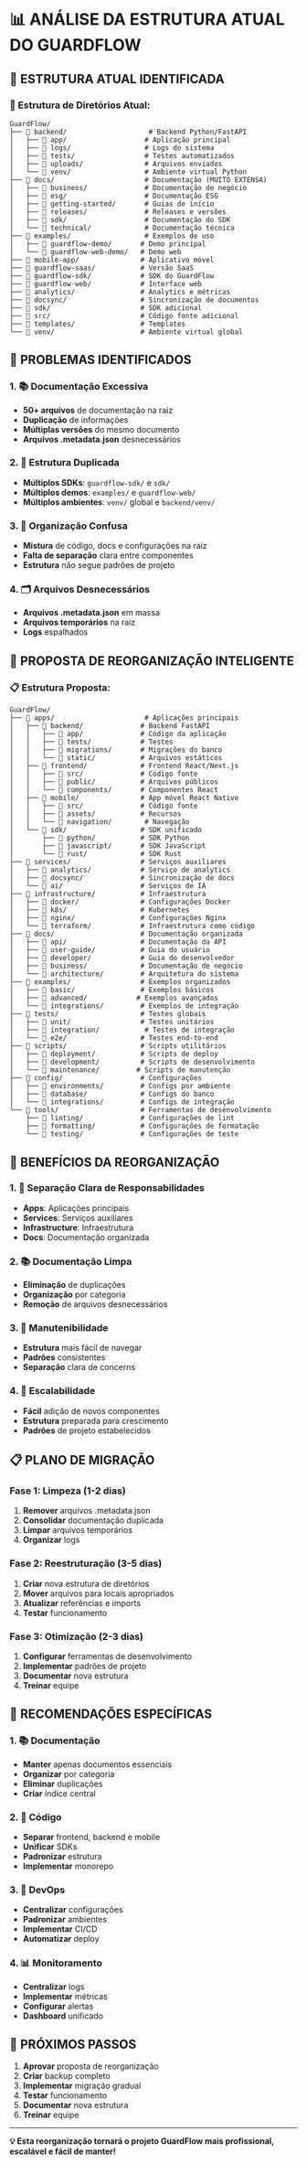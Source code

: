 # 📊 **ANÁLISE DA ESTRUTURA ATUAL DO GUARDFLOW**

## 🎯 **ESTRUTURA ATUAL IDENTIFICADA**

### **📁 Estrutura de Diretórios Atual:**
```
GuardFlow/
├── 📁 backend/                    # Backend Python/FastAPI
│   ├── 📁 app/                   # Aplicação principal
│   ├── 📁 logs/                  # Logs do sistema
│   ├── 📁 tests/                 # Testes automatizados
│   ├── 📁 uploads/               # Arquivos enviados
│   └── 📁 venv/                  # Ambiente virtual Python
├── 📁 docs/                      # Documentação (MUITO EXTENSA)
│   ├── 📁 business/              # Documentação de negócio
│   ├── 📁 esg/                   # Documentação ESG
│   ├── 📁 getting-started/       # Guias de início
│   ├── 📁 releases/              # Releases e versões
│   ├── 📁 sdk/                   # Documentação do SDK
│   └── 📁 technical/             # Documentação técnica
├── 📁 examples/                  # Exemplos de uso
│   ├── 📁 guardflow-demo/       # Demo principal
│   └── 📁 guardflow-web-demo/   # Demo web
├── 📁 mobile-app/               # Aplicativo móvel
├── 📁 guardflow-saas/           # Versão SaaS
├── 📁 guardflow-sdk/            # SDK do GuardFlow
├── 📁 guardflow-web/            # Interface web
├── 📁 analytics/                # Analytics e métricas
├── 📁 docsync/                  # Sincronização de documentos
├── 📁 sdk/                      # SDK adicional
├── 📁 src/                      # Código fonte adicional
├── 📁 templates/                # Templates
└── 📁 venv/                     # Ambiente virtual global
```

## 🚨 **PROBLEMAS IDENTIFICADOS**

### **1. 📚 Documentação Excessiva**
- **50+ arquivos** de documentação na raiz
- **Duplicação** de informações
- **Múltiplas versões** do mesmo documento
- **Arquivos .metadata.json** desnecessários

### **2. 🔄 Estrutura Duplicada**
- **Múltiplos SDKs**: `guardflow-sdk/` e `sdk/`
- **Múltiplos demos**: `examples/` e `guardflow-web/`
- **Múltiplos ambientes**: `venv/` global e `backend/venv/`

### **3. 📁 Organização Confusa**
- **Mistura** de código, docs e configurações na raiz
- **Falta de separação** clara entre componentes
- **Estrutura** não segue padrões de projeto

### **4. 🗂️ Arquivos Desnecessários**
- **Arquivos .metadata.json** em massa
- **Arquivos temporários** na raiz
- **Logs** espalhados

## 🎯 **PROPOSTA DE REORGANIZAÇÃO INTELIGENTE**

### **📋 Estrutura Proposta:**

```
GuardFlow/
├── 📁 apps/                      # Aplicações principais
│   ├── 📁 backend/              # Backend FastAPI
│   │   ├── 📁 app/              # Código da aplicação
│   │   ├── 📁 tests/            # Testes
│   │   ├── 📁 migrations/       # Migrações do banco
│   │   └── 📁 static/           # Arquivos estáticos
│   ├── 📁 frontend/             # Frontend React/Next.js
│   │   ├── 📁 src/              # Código fonte
│   │   ├── 📁 public/           # Arquivos públicos
│   │   └── 📁 components/       # Componentes React
│   ├── 📁 mobile/               # App móvel React Native
│   │   ├── 📁 src/              # Código fonte
│   │   ├── 📁 assets/           # Recursos
│   │   └── 📁 navigation/        # Navegação
│   └── 📁 sdk/                  # SDK unificado
│       ├── 📁 python/           # SDK Python
│       ├── 📁 javascript/       # SDK JavaScript
│       └── 📁 rust/             # SDK Rust
├── 📁 services/                 # Serviços auxiliares
│   ├── 📁 analytics/            # Serviço de analytics
│   ├── 📁 docsync/              # Sincronização de docs
│   └── 📁 ai/                   # Serviços de IA
├── 📁 infrastructure/           # Infraestrutura
│   ├── 📁 docker/               # Configurações Docker
│   ├── 📁 k8s/                  # Kubernetes
│   ├── 📁 nginx/                # Configurações Nginx
│   └── 📁 terraform/            # Infraestrutura como código
├── 📁 docs/                     # Documentação organizada
│   ├── 📁 api/                  # Documentação da API
│   ├── 📁 user-guide/           # Guia do usuário
│   ├── 📁 developer/            # Guia do desenvolvedor
│   ├── 📁 business/             # Documentação de negócio
│   └── 📁 architecture/         # Arquitetura do sistema
├── 📁 examples/                 # Exemplos organizados
│   ├── 📁 basic/                # Exemplos básicos
│   ├── 📁 advanced/            # Exemplos avançados
│   └── 📁 integrations/         # Exemplos de integração
├── 📁 tests/                    # Testes globais
│   ├── 📁 unit/                 # Testes unitários
│   ├── 📁 integration/           # Testes de integração
│   └── 📁 e2e/                  # Testes end-to-end
├── 📁 scripts/                  # Scripts utilitários
│   ├── 📁 deployment/           # Scripts de deploy
│   ├── 📁 development/          # Scripts de desenvolvimento
│   └── 📁 maintenance/         # Scripts de manutenção
├── 📁 config/                   # Configurações
│   ├── 📁 environments/         # Configs por ambiente
│   ├── 📁 database/             # Configs do banco
│   └── 📁 integrations/         # Configs de integração
└── 📁 tools/                    # Ferramentas de desenvolvimento
    ├── 📁 linting/              # Configurações de lint
    ├── 📁 formatting/           # Configurações de formatação
    └── 📁 testing/              # Configurações de teste
```

## 🚀 **BENEFÍCIOS DA REORGANIZAÇÃO**

### **1. 🎯 Separação Clara de Responsabilidades**
- **Apps**: Aplicações principais
- **Services**: Serviços auxiliares
- **Infrastructure**: Infraestrutura
- **Docs**: Documentação organizada

### **2. 📚 Documentação Limpa**
- **Eliminação** de duplicações
- **Organização** por categoria
- **Remoção** de arquivos desnecessários

### **3. 🔧 Manutenibilidade**
- **Estrutura** mais fácil de navegar
- **Padrões** consistentes
- **Separação** clara de concerns

### **4. 🚀 Escalabilidade**
- **Fácil** adição de novos componentes
- **Estrutura** preparada para crescimento
- **Padrões** de projeto estabelecidos

## 📋 **PLANO DE MIGRAÇÃO**

### **Fase 1: Limpeza (1-2 dias)**
1. **Remover** arquivos .metadata.json
2. **Consolidar** documentação duplicada
3. **Limpar** arquivos temporários
4. **Organizar** logs

### **Fase 2: Reestruturação (3-5 dias)**
1. **Criar** nova estrutura de diretórios
2. **Mover** arquivos para locais apropriados
3. **Atualizar** referências e imports
4. **Testar** funcionamento

### **Fase 3: Otimização (2-3 dias)**
1. **Configurar** ferramentas de desenvolvimento
2. **Implementar** padrões de projeto
3. **Documentar** nova estrutura
4. **Treinar** equipe

## 🎯 **RECOMENDAÇÕES ESPECÍFICAS**

### **1. 📚 Documentação**
- **Manter** apenas documentos essenciais
- **Organizar** por categoria
- **Eliminar** duplicações
- **Criar** índice central

### **2. 🔧 Código**
- **Separar** frontend, backend e mobile
- **Unificar** SDKs
- **Padronizar** estrutura
- **Implementar** monorepo

### **3. 🚀 DevOps**
- **Centralizar** configurações
- **Padronizar** ambientes
- **Implementar** CI/CD
- **Automatizar** deploy

### **4. 📊 Monitoramento**
- **Centralizar** logs
- **Implementar** métricas
- **Configurar** alertas
- **Dashboard** unificado

## 🎯 **PRÓXIMOS PASSOS**

1. **Aprovar** proposta de reorganização
2. **Criar** backup completo
3. **Implementar** migração gradual
4. **Testar** funcionamento
5. **Documentar** nova estrutura
6. **Treinar** equipe

---

**💡 Esta reorganização tornará o projeto GuardFlow mais profissional, escalável e fácil de manter!**
